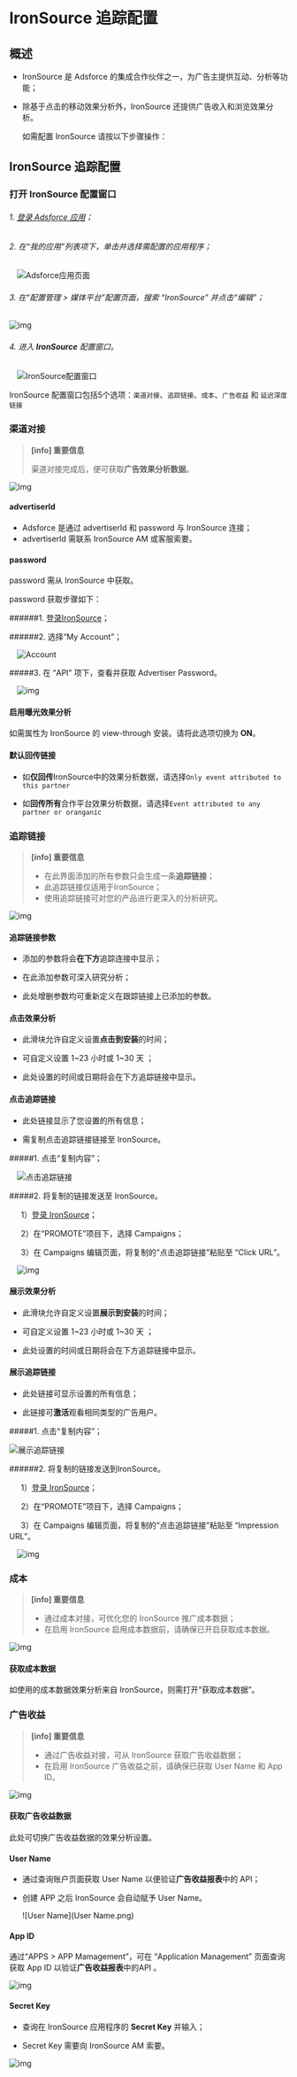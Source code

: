 # **IronSource 追踪配置**

## 概述

* IronSource 是 Adsforce 的集成合作伙伴之一，为广告主提供互动、分析等功能；

* 除基于点击的移动效果分析外，IronSource 还提供广告收入和浏览效果分析。

  如需配置 IronSource 请按以下步骤操作：

## IronSource 追踪配置

### 打开 IronSource 配置窗口

###### 1. [登录 Adsforce 应用](<https://demo-portal.adsforce.io/login>)；

###### 2. 在“我的应用”列表项下，单击并选择需配置的应用程序；

&ensp;&ensp;![Adsforce应用页面](Adsforce应用页面.PNG)

###### 3. 在“配置管理 > 媒体平台”配置页面，搜索 “IronSource” 并点击“编辑”；

![img](IronSource1.png)

###### 4. 进入 **IronSource** 配置窗口。

&ensp;&ensp;![IronSource配置窗口](IronSource配置窗口.png)

IronSource 配置窗口包括5个选项：`渠道对接`、`追踪链接`、`成本`、`广告收益` 和 `延迟深度链接` 

### 渠道对接

> **[info] 重要信息**
>
> 渠道对接完成后，便可获取**广告效果分析数据**。

![img](IronSource2.png)

#### advertiserId

- Adsforce 是通过 advertiserId 和 password 与 IronSource 连接；
- advertiserId 需联系 IronSource AM 或客服索要。

#### password

password 需从 IronSource 中获取。

password 获取步骤如下：

######1. [登录IronSource](https://platform.ironsrc.com/partners/login)；

######2.  选择“My Account”；

&ensp;&ensp;![Account](Account.png)

#####3. 在 “API” 项下，查看并获取 Advertiser Password。

&ensp;&ensp;![img](IronSource_Password.png)

#### 启用曝光效果分析

如需属性为 IronSource 的 view-through 安装。请将此选项切换为 **ON**。

#### 默认回传链接

* 如**仅回传**IronSource中的效果分析数据，请选择`Only event attributed to this partner`

* 如**回传所有**合作平台效果分析数据，请选择`Event attributed to any partner or oranganic`

### 追踪链接

> **[info] 重要信息**
>
> * 在此界面添加的所有参数只会生成一条**追踪链接**；
> * 此追踪链接仅适用于IronSource；
> * 使用追踪链接可对您的产品进行更深入的分析研究。


![img](IronSource3.png)

#### 追踪链接参数

* 添加的参数将会**在下方**追踪连接中显示；

* 在此添加参数可深入研究分析；

* 此处增删参数均可重新定义在跟踪链接上已添加的参数。

#### 点击效果分析

* 此滑块允许自定义设置**点击到安装**的时间；

* 可自定义设置 1~23 小时或 1~30 天 ；

* 此处设置的时间或日期将会在下方追踪链接中显示。

#### 点击追踪链接

* 此处链接显示了您设置的所有信息；

* 需复制点击追踪链接链接至 IronSource。

#####1. 点击“复制内容”；

&ensp;&ensp;![点击追踪链接](点击追踪链接.png)

#####2. 将复制的链接发送至 IronSource。

&ensp;&ensp;&ensp;1）[登录 IronSource](https://platform.ironsrc.com/partners/login)；

&ensp;&ensp;&ensp;2）在“PROMOTE”项目下，选择 Campaigns；

&ensp;&ensp;&ensp;3）在 Campaigns 编辑页面，将复制的“点击追踪链接”粘贴至 “Click URL”。

&ensp;&ensp;![img](IronSource_ClickLink.png)

#### 展示效果分析

* 此滑块允许自定义设置**展示到安装**的时间；

* 可自定义设置 1~23 小时或 1~30 天 ；

* 此处设置的时间或日期将会在下方追踪链接中显示。

#### 展示追踪链接

* 此处链接可显示设置的所有信息；

* 此链接可**激活**观看相同类型的广告用户。

#####1. 点击“复制内容”；

   ![展示追踪链接](展示追踪链接.png)

######2. 将复制的链接发送到IronSource。

&ensp;&ensp;&ensp;1）[登录 IronSource](https://platform.ironsrc.com/partners/login)；

&ensp;&ensp;&ensp;2）在“PROMOTE”项目下，选择 Campaigns；

&ensp;&ensp;&ensp;3）在 Campaigns 编辑页面，将复制的“点击追踪链接”粘贴至 “Impression URL”。

&ensp;&ensp;![img](IronSource_ShowLink.png)  

### 成本

> **[info] 重要信息**
>
> * 通过成本对接，可优化您的 IronSource 推广成本数据；
> * 在启用 IronSource 启用成本数据前，请确保已开启获取成本数据。

![img](IronSource4.png)

#### 获取成本数据

如使用的成本数据效果分析来自 IronSource，则需打开“获取成本数据”。

### 广告收益

> **[info] 重要信息**
>
> * 通过广告收益对接，可从 IronSource 获取广告收益数据；
> * 在启用 IronSource 广告收益之前，请确保已获取 User Name 和 App ID。

![img](IronSource5.png)

#### 获取广告收益数据

此处可切换广告收益数据的效果分析设置。

#### User Name

* 通过查询账户页面获取 User Name 以便验证**广告收益报表**中的 API；

* 创建 APP 之后 IronSource 会自动赋予 User Name。

  ![User Name](User Name.png)

#### App ID

通过“APPS > APP Mamagement”，可在 “Application Management” 页面查询获取 App ID 以验证**广告收益报表**中的API 。

![img](IronSource_AppId-AppKey.png)

#### Secret Key

* 查询在 IronSource 应用程序的 **Secret Key** 并输入；

* Secret Key 需要向 IronSource AM 索要。

![img](IronSource_SecretKey.png)

